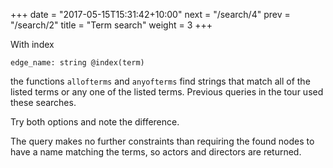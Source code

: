 +++
date = "2017-05-15T15:31:42+10:00"
next = "/search/4"
prev = "/search/2"
title = "Term search"
weight = 3
+++

With index
```
edge_name: string @index(term)
```
the functions `allofterms` and `anyofterms` find strings that match all of the listed terms or any one of the listed terms.  Previous queries in the tour used these searches.

Try both options and note the difference.

The query makes no further constraints than requiring the found nodes to have a name matching the terms, so actors and directors are returned.
